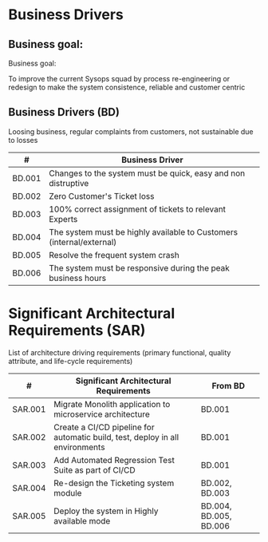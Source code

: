 # Business Drivers

## Business goal:

Business goal:

To improve the current Sysops squad by process re-engineering or redesign to make the system consistence, reliable and customer centric

## Business Drivers (BD)

Loosing business, regular complaints from customers, not sustainable due to losses

| # | Business Driver |
|----|----|
| BD.001 | Changes to the system must be quick, easy and non distruptive 
| BD.002 | Zero Customer's Ticket loss
| BD.003 | 100% correct assignment of tickets to relevant Experts
| BD.004 | The system must be highly available to Customers (internal/external)
| BD.005 | Resolve the frequent system crash 
| BD.006 | The system must be responsive during the peak business hours


# Significant Architectural Requirements (SAR)

List of architecture driving requirements (primary functional, quality attribute, and life-cycle requirements)

| # | Significant Architectural Requirements | From BD |
|----|----|----|
| SAR.001 | Migrate Monolith application to microservice architecture                       | BD.001                 |
| SAR.002 | Create a CI/CD pipeline for automatic build, test, deploy in all environments   | BD.001                 |
| SAR.003 | Add Automated Regression Test Suite as part of CI/CD                            | BD.001                 |
| SAR.004 | Re-design the Ticketing system module                                           | BD.002, BD.003         |
| SAR.005 | Deploy the system in Highly available mode                                      | BD.004, BD.005, BD.006 |
